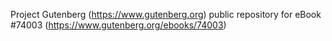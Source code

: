 Project Gutenberg (https://www.gutenberg.org) public repository for eBook #74003 (https://www.gutenberg.org/ebooks/74003)
